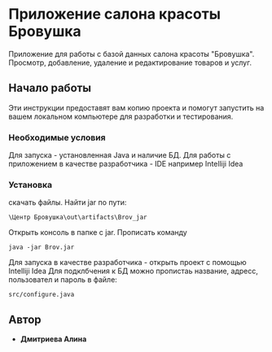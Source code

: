 # Приложение салона красоты Бровушка

Приложение для работы с базой данных салона красоты "Бровушка". Просмотр, добавление, удаление и редактирование товаров и услуг.

## Начало работы

Эти инструкции предоставят вам копию проекта и помогут запустить на вашем локальном компьютере для разработки и тестирования.

### Необходимые условия

Для запуска  - установленная Java и наличие БД.
Для работы с приложением в качестве разработчика - IDE например Intelliji Idea


### Установка


скачать файлы.
Найти jar по пути:

```
\Центр Бровушка\out\artifacts\Brov_jar
```

Открыть консоль в папке с jar. 
Прописать команду

```
java -jar Brov.jar
```

Для запуска в качестве разработчика - открыть проект с помощью Intelliji Idea
Для подклбчения к БД можно пропистаь название, адресс, пользовател и пароль в файле:

```
src/configure.java
```

## Автор

* **Дмитриева Алина**

